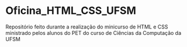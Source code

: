 # Oficina_HTML_CSS_UFSM

Repositório feito durante a realização do minicurso de HTML e CSS ministrado pelos alunos do PET do curso de Ciências da Computação da UFSM